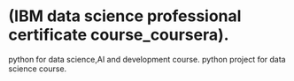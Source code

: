 #  (IBM data science professional certificate course_coursera).
python for data science,AI and development course.
python project for data science course.
